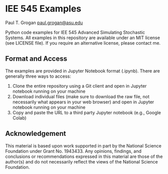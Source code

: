 # IEE 545 Examples

Paul T. Grogan <paul.grogan@asu.edu>

Python code examples for IEE 545 Advanced Simulating Stochastic Systems. All examples in this repository are available under an MIT license (see LICENSE file). If you require an alternative license, please contact me.

## Format and Access

The examples are provided in Jupyter Notebook format (.ipynb). There are generally three ways to access:
 1. Clone the entire repository using a Git client and open in Jupyter notebook running on your machine
 2. Download individual files (make sure to download the raw file, not necessarily what appears in your web browser) and open in Jupyter notebook running on your machine
 3. Copy and paste the URL to a third party Jupyter notebook (e.g., Google Colab)

## Acknowledgement

This material is based upon work supported in part by the National Science Foundation under Grant No. 1943433. Any opinions, findings, and conclusions or recommendations expressed in this material are those of the author(s) and do not necessarily reflect the views of the National Science Foundation.